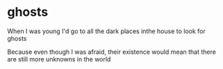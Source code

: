 # ghosts

When I was young I'd go to all the dark places inthe house to look for ghosts

Because even though I was afraid, their existence would mean that there are still more unknowns in the world
